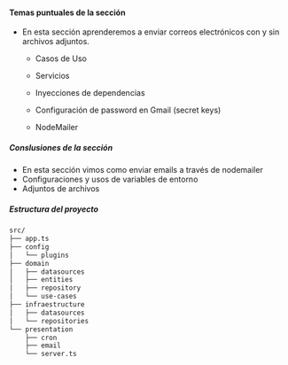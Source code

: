 #### Temas puntuales de la sección

- En esta sección aprenderemos a enviar correos electrónicos con y sin archivos adjuntos.

    * Casos de Uso
     
    * Servicios
     
    * Inyecciones de dependencias
     
    * Configuración de password en Gmail (secret keys)
     
    * NodeMailer


##### Conslusiones de la sección

- En esta sección vimos como enviar emails a través de nodemailer 
- Configuraciones y usos de variables de entorno
- Adjuntos de archivos 


##### Estructura del proyecto

```bash
src/
├── app.ts
├── config
│   └── plugins
├── domain
│   ├── datasources
│   ├── entities
│   ├── repository
│   └── use-cases
├── infraestructure
│   ├── datasources
│   └── repositories
└── presentation
    ├── cron
    ├── email
    └── server.ts
```
